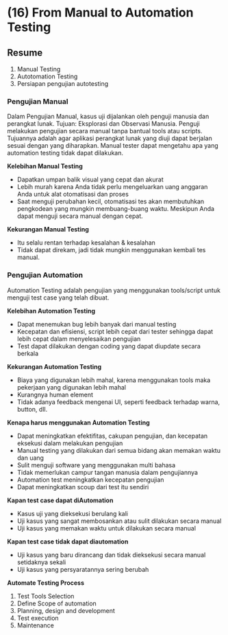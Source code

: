 # (16) From Manual to Automation Testing
## Resume
1. Manual Testing
2. Autotomation Testing
3. Persiapan pengujian autotesting

### **Pengujian Manual**

Dalam Pengujian Manual, kasus uji dijalankan oleh penguji manusia dan perangkat lunak. Tujuan: Eksplorasi dan Observasi Manusia. Penguji melakukan pengujian secara manual tanpa bantual tools atau scripts. Tujuannya adalah agar aplikasi perangkat lunak yang diuji dapat berjalan sesuai dengan yang diharapkan. Manual tester dapat mengetahu apa yang automation testing tidak dapat dilakukan.

**Kelebihan Manual Testing**

- Dapatkan umpan balik visual yang cepat dan akurat
- Lebih murah karena Anda tidak perlu mengeluarkan uang anggaran Anda untuk alat otomatisasi dan proses
- Saat menguji perubahan kecil, otomatisasi tes akan membutuhkan pengkodean yang mungkin membuang-buang waktu. Meskipun Anda dapat menguji secara manual dengan cepat.

**Kekurangan Manual Testing**

- Itu selalu rentan terhadap kesalahan & kesalahan
- Tidak dapat direkam, jadi tidak mungkin
menggunakan kembali tes manual.

### Pengujian Automation

Automation Testing adalah pengujian yang menggunakan tools/script untuk menguji test case yang telah dibuat. 

**Kelebihan Automation Testing**

- Dapat menemukan bug lebih banyak dari manual testing
- Kecepatan dan efisiensi, script lebih cepat dari tester sehingga dapat lebih cepat dalam menyelesaikan pengujian
- Test dapat dilakukan dengan coding yang dapat diupdate secara berkala

**Kekurangan Automation Testing**

- Biaya yang digunakan lebih mahal, karena menggunakan tools maka pekerjaan yang digunakan lebih mahal
- Kurangnya human element
- Tidak adanya feedback mengenai UI, seperti feedback terhadap warna, button, dll.

**Kenapa harus menggunakan Automation Testing**

- Dapat meningkatkan efektifitas, cakupan pengujian, dan kecepatan eksekusi dalam melakukan pengujian
- Manual testing yang dilakukan dari semua bidang akan memakan waktu dan uang
- Sulit menguji software yang menggunakan multi bahasa
- Tidak memerlukan campur tangan manusia dalam pengujiannya
- Automation test meningkatkan kecepatan pengujian
- Dapat meningkatkan scoup dari test itu sendiri

**Kapan test case dapat diAutomation** 

- Kasus uji yang dieksekusi berulang kali
- Uji kasus yang sangat membosankan atau sulit dilakukan secara manual
- Uji kasus yang memakan waktu untuk dilakukan secara manual

**Kapan test case tidak dapat diautomation**

- Uji kasus yang baru dirancang dan tidak dieksekusi secara manual setidaknya sekali
- Uji kasus yang persyaratannya sering berubah

**Automate Testing Process**

1. Test Tools Selection
2. Define Scope of automation
3. Planning, design and development
4. Test execution
5. Maintenance
